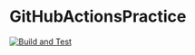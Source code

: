 # GitHubActionsPractice

<p align="left">
  <a href="https://github.com/KoyashiroKohaku/GitHubActionsPractice/actions?query=workflow%3Abuild-and-test">
    <img alt="Build and Test" src="https://github.com/KoyashiroKohaku/GitHubActionsPractice/workflows/Build%20and%20Test/badge.svg">
  </a>
</p>
